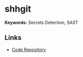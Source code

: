 # shhgit

**Keywords:** Secrets Detection, SAST

## Links

- [Code Repository](https://github.com/eth0izzle/shhgit)
